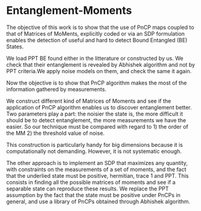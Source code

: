 # Entanglement-Moments


The objective of this work is to show that the use of PnCP maps coupled to that of Matrices of MoMents, explicitly coded or via an SDP formulation enables the detection of useful and hard to detect Bound Entangled (BE) States.

We load PPT BE found either in the litterature or constructed by us. We check that their entanglement is revealed by Abhishek algorithm and not by PPT criteria.We apply noise models on them, and check the same it again.

Now the objective is to show that PnCP algorithm makes the most of the information gathered by measurements.

We construct different kind of Matrices of Moments and see if the application of PnCP algorithm enables us to discover entanglement better. Two parameters play a part: the noisier the state is, the more difficult it should be to detect entanglement, the more measurements we have the easier. So our technique must be compared with regard to 1) the order of the MM 2) the threshold value of noise.

This construction is particularly handy for big dimensions because it is computationally not demanding. However, it is not systematic enough. 

The other approach is to implement an SDP that maximizes any quantity, with constraints on the measurements of a set of moments, and the fact that the underlied state must be positive, hermitian, trace 1 and PPT. This consists in finding all the possible matrices of moments and see if a separable state can reproduce these results. We replace the PPT assumption by the fact that the state must be positive under PnCPs in general, and use a library of PnCPs obtained through Abhishek algorithm. 

